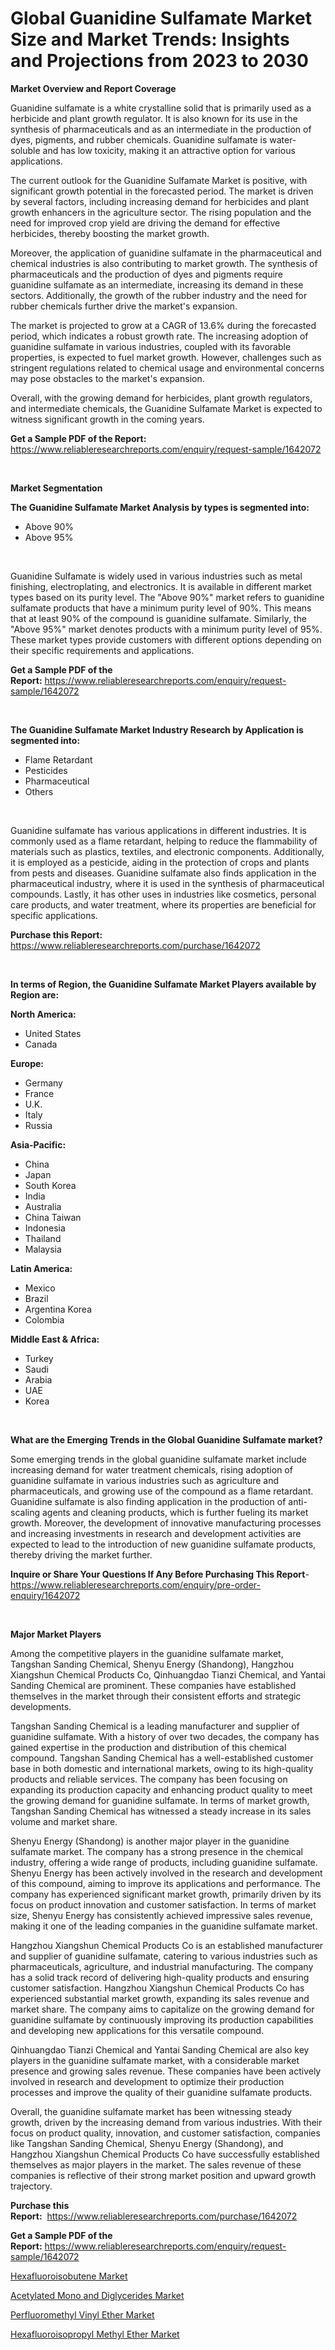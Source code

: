 <p><h1>Global Guanidine Sulfamate Market Size and Market Trends: Insights and Projections from 2023 to 2030</h1></p><p><strong>Market Overview and Report Coverage</strong></p>
<p><p>Guanidine sulfamate is a white crystalline solid that is primarily used as a herbicide and plant growth regulator. It is also known for its use in the synthesis of pharmaceuticals and as an intermediate in the production of dyes, pigments, and rubber chemicals. Guanidine sulfamate is water-soluble and has low toxicity, making it an attractive option for various applications.</p><p>The current outlook for the Guanidine Sulfamate Market is positive, with significant growth potential in the forecasted period. The market is driven by several factors, including increasing demand for herbicides and plant growth enhancers in the agriculture sector. The rising population and the need for improved crop yield are driving the demand for effective herbicides, thereby boosting the market growth.</p><p>Moreover, the application of guanidine sulfamate in the pharmaceutical and chemical industries is also contributing to market growth. The synthesis of pharmaceuticals and the production of dyes and pigments require guanidine sulfamate as an intermediate, increasing its demand in these sectors. Additionally, the growth of the rubber industry and the need for rubber chemicals further drive the market's expansion.</p><p>The market is projected to grow at a CAGR of 13.6% during the forecasted period, which indicates a robust growth rate. The increasing adoption of guanidine sulfamate in various industries, coupled with its favorable properties, is expected to fuel market growth. However, challenges such as stringent regulations related to chemical usage and environmental concerns may pose obstacles to the market's expansion.</p><p>Overall, with the growing demand for herbicides, plant growth regulators, and intermediate chemicals, the Guanidine Sulfamate Market is expected to witness significant growth in the coming years.</p></p>
<p><strong>Get a Sample PDF of the Report:</strong> <a href="https://www.reliableresearchreports.com/enquiry/request-sample/1642072">https://www.reliableresearchreports.com/enquiry/request-sample/1642072</a></p>
<p>&nbsp;</p>
<p><strong>Market Segmentation</strong></p>
<p><strong>The Guanidine Sulfamate Market Analysis by types is segmented into:</strong></p>
<p><ul><li>Above 90%</li><li>Above 95%</li></ul></p>
<p>&nbsp;</p>
<p><p>Guanidine Sulfamate is widely used in various industries such as metal finishing, electroplating, and electronics. It is available in different market types based on its purity level. The "Above 90%" market refers to guanidine sulfamate products that have a minimum purity level of 90%. This means that at least 90% of the compound is guanidine sulfamate. Similarly, the "Above 95%" market denotes products with a minimum purity level of 95%. These market types provide customers with different options depending on their specific requirements and applications.</p></p>
<p><strong>Get a Sample PDF of the Report:</strong>&nbsp;<a href="https://www.reliableresearchreports.com/enquiry/request-sample/1642072">https://www.reliableresearchreports.com/enquiry/request-sample/1642072</a></p>
<p>&nbsp;</p>
<p><strong>The Guanidine Sulfamate Market Industry Research by Application is segmented into:</strong></p>
<p><ul><li>Flame Retardant</li><li>Pesticides</li><li>Pharmaceutical</li><li>Others</li></ul></p>
<p>&nbsp;</p>
<p><p>Guanidine sulfamate has various applications in different industries. It is commonly used as a flame retardant, helping to reduce the flammability of materials such as plastics, textiles, and electronic components. Additionally, it is employed as a pesticide, aiding in the protection of crops and plants from pests and diseases. Guanidine sulfamate also finds application in the pharmaceutical industry, where it is used in the synthesis of pharmaceutical compounds. Lastly, it has other uses in industries like cosmetics, personal care products, and water treatment, where its properties are beneficial for specific applications.</p></p>
<p><strong>Purchase this Report:</strong>&nbsp; <a href="https://www.reliableresearchreports.com/purchase/1642072">https://www.reliableresearchreports.com/purchase/1642072</a></p>
<p>&nbsp;</p>
<p><strong>In terms of Region, the Guanidine Sulfamate Market Players available by Region are:</strong></p>
<p>
    <p> <strong> North America: </strong>
        <ul>
            <li>United States</li>
            <li>Canada</li>
        </ul>
        </p> 
    <p> <strong> Europe: </strong>
        <ul>
            <li>Germany</li>
            <li>France</li>
            <li>U.K.</li>
            <li>Italy</li>
            <li>Russia</li>
        </ul>
        </p> 
    <p> <strong> Asia-Pacific: </strong>
        <ul>
            <li>China</li>
            <li>Japan</li>
            <li>South Korea</li>
            <li>India</li>
            <li>Australia</li>
            <li>China Taiwan</li>
            <li>Indonesia</li>
            <li>Thailand</li>
            <li>Malaysia</li>
        </ul>
        </p> 
    <p> <strong> Latin America: </strong>
        <ul>
            <li>Mexico</li>
            <li>Brazil</li>
            <li>Argentina Korea</li>
            <li>Colombia</li>
        </ul>
        </p> 
    <p> <strong> Middle East & Africa: </strong>
        <ul>
            <li>Turkey</li>
            <li>Saudi</li>
            <li>Arabia</li>
            <li>UAE</li>
            <li>Korea</li>
        </ul>
    </p>
    </p>
<p>&nbsp;</p>
<p><strong>What are the Emerging Trends in the Global Guanidine Sulfamate market?</strong></p>
<p><p>Some emerging trends in the global guanidine sulfamate market include increasing demand for water treatment chemicals, rising adoption of guanidine sulfamate in various industries such as agriculture and pharmaceuticals, and growing use of the compound as a flame retardant. Guanidine sulfamate is also finding application in the production of anti-scaling agents and cleaning products, which is further fueling its market growth. Moreover, the development of innovative manufacturing processes and increasing investments in research and development activities are expected to lead to the introduction of new guanidine sulfamate products, thereby driving the market further.</p></p>
<p><strong>Inquire or Share Your Questions If Any Before Purchasing This Report</strong>- <a href="https://www.reliableresearchreports.com/enquiry/pre-order-enquiry/1642072">https://www.reliableresearchreports.com/enquiry/pre-order-enquiry/1642072</a></p>
<p>&nbsp;</p>
<p><strong>Major Market Players</strong></p>
<p><p>Among the competitive players in the guanidine sulfamate market, Tangshan Sanding Chemical, Shenyu Energy (Shandong), Hangzhou Xiangshun Chemical Products Co, Qinhuangdao Tianzi Chemical, and Yantai Sanding Chemical are prominent. These companies have established themselves in the market through their consistent efforts and strategic developments.</p><p>Tangshan Sanding Chemical is a leading manufacturer and supplier of guanidine sulfamate. With a history of over two decades, the company has gained expertise in the production and distribution of this chemical compound. Tangshan Sanding Chemical has a well-established customer base in both domestic and international markets, owing to its high-quality products and reliable services. The company has been focusing on expanding its production capacity and enhancing product quality to meet the growing demand for guanidine sulfamate. In terms of market growth, Tangshan Sanding Chemical has witnessed a steady increase in its sales volume and market share.</p><p>Shenyu Energy (Shandong) is another major player in the guanidine sulfamate market. The company has a strong presence in the chemical industry, offering a wide range of products, including guanidine sulfamate. Shenyu Energy has been actively involved in the research and development of this compound, aiming to improve its applications and performance. The company has experienced significant market growth, primarily driven by its focus on product innovation and customer satisfaction. In terms of market size, Shenyu Energy has consistently achieved impressive sales revenue, making it one of the leading companies in the guanidine sulfamate market.</p><p>Hangzhou Xiangshun Chemical Products Co is an established manufacturer and supplier of guanidine sulfamate, catering to various industries such as pharmaceuticals, agriculture, and industrial manufacturing. The company has a solid track record of delivering high-quality products and ensuring customer satisfaction. Hangzhou Xiangshun Chemical Products Co has experienced substantial market growth, expanding its sales revenue and market share. The company aims to capitalize on the growing demand for guanidine sulfamate by continuously improving its production capabilities and developing new applications for this versatile compound.</p><p>Qinhuangdao Tianzi Chemical and Yantai Sanding Chemical are also key players in the guanidine sulfamate market, with a considerable market presence and growing sales revenue. These companies have been actively involved in research and development to optimize their production processes and improve the quality of their guanidine sulfamate products.</p><p>Overall, the guanidine sulfamate market has been witnessing steady growth, driven by the increasing demand from various industries. With their focus on product quality, innovation, and customer satisfaction, companies like Tangshan Sanding Chemical, Shenyu Energy (Shandong), and Hangzhou Xiangshun Chemical Products Co have successfully established themselves as major players in the market. The sales revenue of these companies is reflective of their strong market position and upward growth trajectory.</p></p>
<p><strong>Purchase this Report:</strong>&nbsp;&nbsp;<a href="https://www.reliableresearchreports.com/purchase/1642072">https://www.reliableresearchreports.com/purchase/1642072</a></p>
<p></p>
<p><strong>Get a Sample PDF of the Report:</strong>&nbsp;<a href="https://www.reliableresearchreports.com/enquiry/request-sample/1642072">https://www.reliableresearchreports.com/enquiry/request-sample/1642072</a></p>
<p><p><a href="https://github.com/JameTravis/Market-Research-Report-List-2/blob/main/hexafluoroisobutene-market.md">Hexafluoroisobutene Market</a></p><p><a href="https://github.com/tamvrosiya/Market-Research-Report-List-1/blob/main/acetylated-mono-and-diglycerides-market.md">Acetylated Mono and Diglycerides Market</a></p><p><a href="https://github.com/gaydyna/Market-Research-Report-List-1/blob/main/perfluoromethyl-vinyl-ether-market.md">Perfluoromethyl Vinyl Ether Market</a></p><p><a href="https://github.com/amonskiyk/Market-Research-Report-List-1/blob/main/hexafluoroisopropyl-methyl-ether-market.md">Hexafluoroisopropyl Methyl Ether Market</a></p></p>